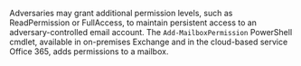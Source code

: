 Adversaries may grant additional permission levels, such as ReadPermission or FullAccess, to maintain persistent access to an adversary-controlled email account. The `Add-MailboxPermission` PowerShell cmdlet, available in on-premises Exchange and in the cloud-based service Office 365, adds permissions to a mailbox.
